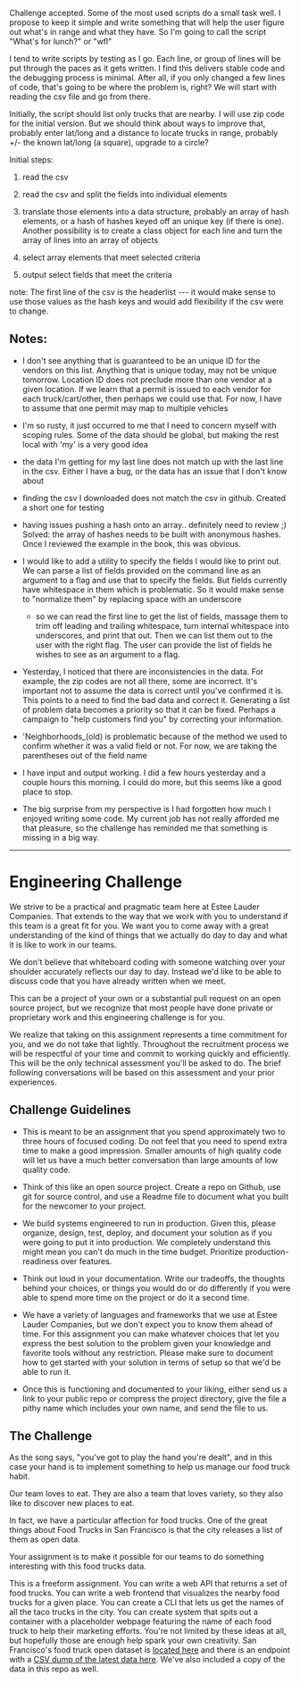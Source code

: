 
Challenge accepted.  Some of the most used scripts do a small task well.  I propose to keep it simple and write something that will help the user figure out what's in range and what they have. So I'm going to call the script "What's for lunch?" or "wfl"

I tend to write scripts by testing as I go.  Each line, or group of lines will be put through the paces as it gets written.  I find this delivers stable code and the debugging process is minimal. After all, if you only changed a few lines of code, that's going to be where the problem is, right?  We will start with reading the csv file and go from there.

Initially, the script should list only trucks that are nearby. I will use zip code for the initial version. But we should think about ways to improve that, probably enter lat/long and a distance to locate trucks in range, probably +/- the known lat/long (a square), upgrade to a circle?

Initial steps: 

1) read the csv

2) read the csv and split the fields into individual elements

3) translate those elements into a data structure, probably an array of hash elements, or a hash of hashes keyed off an unique key (if there is one). Another possibility is to create a class object for each line and turn the array of lines into an array of objects

4) select array elements that meet selected criteria

5) output select fields that meet the criteria

note: The first line of the csv is the headerlist --- it would make sense to use those values as the hash keys and would add flexibility if the csv were to change.

Notes:
-----

- I don't see anything that is guaranteed to be an unique ID for the vendors on this list. Anything that is unique today, may not be unique tomorrow.  Location ID does not preclude more than one vendor at a given location.  If we learn that a permit is issued to each vendor for each truck/cart/other, then perhaps we could use that.  For now, I have to assume that one permit may map to multiple vehicles

- I'm so rusty, it just occurred to me that I need to concern myself with scoping rules.  Some of the data should be global, but making the rest local with 'my' is a very good idea

- the data I'm getting for my last line does not match up with the last line in the csv. Either I have a bug, or the data has an issue that I don't know about

- finding the csv I downloaded does not match the csv in github.  Created a short one for testing

- having issues pushing a hash onto an array.. definitely need to review ;) Solved: the array of hashes needs to be built with anonymous hashes.  Once I reviewed the example in the book, this was obvious.

- I would like to add a utility to specify the fields I would like to print out.  We can parse a list of fields provided on the command line as an argument to a flag and use that to specify the fields.  But fields currently have whitespace in them which is problematic.  So it would make sense to "normalize them" by replacing space with an underscore
	- so we can read the first line to get the list of fields, massage them to trim off leading and trailing whitespace, turn internal whitespace into underscores, and print that out.  Then we can list them out to the user with the right flag.  The user can provide the list of fields he wishes to see as an argument to a flag.

- Yesterday, I noticed that there are inconsistencies in the data. For example, the zip codes are not all there, some are incorrect.  It's important not to assume the data is correct until you've confirmed it is.  This points to a need to find the bad data and correct it.  Generating a list of problem data becomes a priority so that it can be fixed.  Perhaps a campaign to "help customers find you" by correcting your information.

- 'Neighborhoods_(old) is problematic because of the method we used to confirm whether it was a valid field or not. For now, we are taking the parentheses out of the field name

- I have input and output working.  I did a few hours yesterday and a couple hours this morning.  I could do more, but this seems like a good place to stop.  

- The big surprise from my perspective is I had forgotten how much I enjoyed writing some code.  My current job has not really afforded me that pleasure, so the challenge has reminded me that something is missing in a big way.

------------------------------------------------------------------------------------------
# Engineering Challenge

We strive to be a practical and pragmatic team here at Estee Lauder Companies. That extends to the way that we work with you to understand if this team is a great fit for you. We want you to come away with a great understanding of the kind of things that we actually do day to day and what it is like to work in our teams.

We don't believe that whiteboard coding with someone watching over your shoulder accurately reflects our day to day. Instead we'd like to be able to discuss code that you have already written when we meet.

This can be a project of your own or a substantial pull request on an open source project, but we recognize that most people have done private or proprietary work and this engineering challenge is for you.

We realize that taking on this assignment represents a time commitment for you, and we do not take that lightly. Throughout the recruitment process we will be respectful of your time and commit to working quickly and efficiently. This will be the only technical assessment you'll be asked to do. The brief following conversations will be based on this assessment and your prior experiences.

## Challenge Guidelines

* This is meant to be an assignment that you spend approximately two to three hours of focused coding. Do not feel that you need to spend extra time to make a good impression. Smaller amounts of high quality code will let us have a much better conversation than large amounts of low quality code.

* Think of this like an open source project. Create a repo on Github, use git for source control, and use a Readme file to document what you built for the newcomer to your project.

* We build systems engineered to run in production. Given this, please organize, design, test, deploy, and document your solution as if you were going to put it into production. We completely understand this might mean you can't do much in the time budget. Prioritize production-readiness over features.

* Think out loud in your documentation. Write our tradeoffs, the thoughts behind your choices, or things you would do or do differently if you were able to spend more time on the project or do it a second time.

* We have a variety of languages and frameworks that we use at Estee Lauder Companies, but we don't expect you to know them ahead of time. For this assignment you can make whatever choices that let you express the best solution to the problem given your knowledge and favorite tools without any restriction. Please make sure to document how to get started with your solution in terms of setup so that we'd be able to run it.

* Once this is functioning and documented to your liking, either send us a link to your public repo or compress the project directory, give the file a pithy name which includes your own name, and send the file to us.

## The Challenge

As the song says, "you've got to play the hand you're dealt", and in this case your hand is to implement something to help us manage our food truck habit.

Our team loves to eat. They are also a team that loves variety, so they also like to discover new places to eat.

In fact, we have a particular affection for food trucks. One of the great things about Food Trucks in San Francisco is that the city releases a list of them as open data.

Your assignment is to make it possible for our teams to do something interesting with this food trucks data.

This is a freeform assignment. You can write a web API that returns a set of food trucks. You can write a web frontend that visualizes the nearby food trucks for a given place. You can create a CLI that lets us get the names of all the taco trucks in the city. You can create system that spits out a container with a placeholder webpage featuring the name of each food truck to help their marketing efforts. You're not limited by these ideas at all, but hopefully those are enough help spark your own creativity.
San Francisco's food truck open dataset is [located here](https://data.sfgov.org/Economy-and-Community/Mobile-Food-Facility-Permit/rqzj-sfat/data) and there is an endpoint with a [CSV dump of the latest data here](https://data.sfgov.org/api/views/rqzj-sfat/rows.csv). We've also included a copy of the data in this repo as well.
